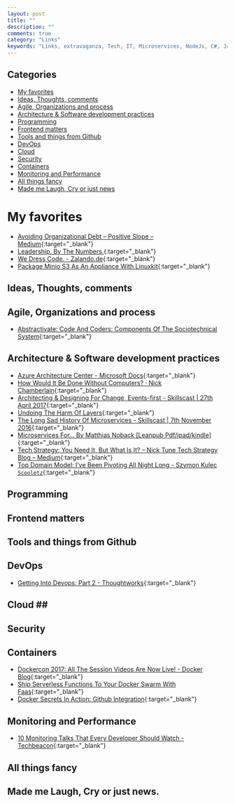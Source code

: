 ```yaml
---
layout: post
title: ""
description: ""
comments: true
category: "Links"
keywords: "Links, extravaganza, Tech, IT, Microservices, NodeJs, C#, Javascript, Solution architecture"
---
```


## Categories ##
* [My favorites](#favorites)
* [Ideas, Thoughts, comments](#ideas)
* [Agile, Organizations and process](#agile)
* [Architecture & Software development practices](#development)
* [Programming](#net)
* [Frontend matters](#web)
* [Tools and things from Github](#tools)
* [DevOps](#devops)
* [Cloud](#cloud)
* [Security](#security)
* [Containers](#containers)
* [Monitoring and Performance](#monitoring)
* [All things fancy](#buzz)
* [Made me Laugh, Cry or just news](#news)

# My favorites<a name="favorites"></a> #
* [Avoiding Organizational Debt – Positive Slope – Medium](https://medium.com/positiveslope/avoiding-organizational-debt-3e47760803a0){:target="_blank"}
* [Leadership. By The Numbers.](https://www.youtube.com/watch?v=3DogCty65L8&index=12&list=PLBzScQzZ83I_XNVXLzKPO00OiuWggaY1_){:target="_blank"}
* [We Dress Code. - Zalando.de](https://www.zalando.de/wedresscode/){:target="_blank"}
* [Package Minio S3 As An Appliance With Linuxkit](http://blog.alexellis.io/minio-linuxkit/){:target="_blank"}

## Ideas, Thoughts, comments <a name="ideas"></a> ##

## Agile, Organizations and process<a name="agile"></a> ##
* [Abstractivate: Code And Coders: Components Of The Sociotechnical System](http://blog.jessitron.com/2017/05/code-and-coders-components-of.html){:target="_blank"}

## Architecture & Software development practices <a name="development"></a> ##
* [Azure Architecture Center - Microsoft Docs](https://docs.microsoft.com/en-us/azure/architecture/){:target="_blank"}
* [How Would It Be Done Without Computers? · Nick Chamberlain](https://buildplease.com/pages/on-paper/){:target="_blank"}
* [Architecting & Designing For Change, Events-first - Skillscast | 27th April 2017](https://skillsmatter.com/skillscasts/9454-architecting-and-designing-for-change-events-first){:target="_blank"}
* [Undoing The Harm Of Layers](https://nrkbeta.no/2017/04/29/undoing-the-harm-of-layers/?__s=amwwwz5judsp1dsfgko7){:target="_blank"}
* [The Long Sad History Of Microservices - Skillscast | 7th November 2016](https://skillsmatter.com/skillscasts/8207-the-long-sad-history-of-microservices?__s=amwwwz5judsp1dsfgko7){:target="_blank"}
* [Microservices For… By Matthias Noback [Leanpub Pdf/ipad/kindle]](https://leanpub.com/microservices-for-everyone/?__s=amwwwz5judsp1dsfgko7){:target="_blank"}
* [Tech Strategy: You Need It, But What Is It? – Nick Tune Tech Strategy Blog – Medium](https://medium.com/nick-tune-tech-strategy-blog/tech-strategy-you-need-it-but-what-is-it-af292421e422?__s=amwwwz5judsp1dsfgko7){:target="_blank"}
* [Top Domain Model: I’ve Been Pivoting All Night Long - Szymon Kulec `Scooletz`](https://blog.scooletz.com/2017/05/08/top-domain-model-ive-been-pivoting-all-night-long/?__s=amwwwz5judsp1dsfgko7){:target="_blank"}

## Programming <a name="net"></a> ##

## Frontend matters <a name="web"></a> ##

## Tools and things from Github <a name="tools"></a> ##

## DevOps<a name="devops"></a> ##
* [Getting Into Devops: Part 2 - Thoughtworks](https://www.thoughtworks.com/insights/blog/getting-devops-part-2){:target="_blank"}

## Cloud <a name="cloud"></a>##

## Security<a name="security"></a> ##

## Containers <a name="containers"></a> ##
* [Dockercon 2017: All The Session Videos Are Now Live! - Docker Blog](https://blog.docker.com/2017/05/dockercon-2017-session-videos-now-live/){:target="_blank"}
* [Ship Serverless Functions To Your Docker Swarm With Faas](https://finnian.io/blog/ship-serverless-functions-to-your-docker-swarm-with-faas/){:target="_blank"}
* [Docker Secrets In Action: Github Integration](http://blog.alexellis.io/swarm-secrets-in-action/){:target="_blank"}

## Monitoring and Performance <a name="monitoring"></a> ##
* [10 Monitoring Talks That Every Developer Should Watch - Techbeacon](https://techbeacon.com/10-monitoring-talks-every-developer-should-watch){:target="_blank"}

## All things fancy <a name="buzz"></a> ##

## Made me Laugh, Cry or just news. <a name="news"></a> ##
